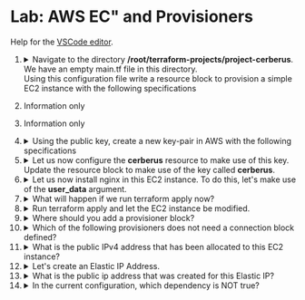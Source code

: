 # Lab: AWS EC" and Provisioners

Help for the [VSCode editor](https://github.com/kodekloudhub/community-faq/blob/main/docs/vscode-tips.md).


1.  <details>
    <summary>Navigate to the directory <b>/root/terraform-projects/project-cerberus</b>. We have an empty main.tf file in this directory.<br/>Using this configuration file write a resource block to provision a simple EC2 instance with the following specifications</summary>

    Specifications:

    * Resource Name: `cerberus`
    * AMI: `ami-06178cf087598769c`, use variable named `ami`
    * region: `eu-west-2`, use variable named `region`
    * Instance Type: `m5.large`, use variable named `instance_type`

    1. Navigate to the indicated directory in the Explorer pane
    1. We have been asked to use variables. It's OK to define them in `main.tf` (terraform doesn't actually care about the filenames - it considers all files ending in `.tf` when planning in no particular order)<br/>Create the variable blocks, assigning the correct default values:

        <details>
        <summary>Reveal</summary>

        ```
        variable "ami" {
            default = "ami-06178cf087598769c"
        }

        variable "instance_type" {
            default = "m5.large"
        }

        variable "region" {
            default = "eu-west-2"
        }
        ```

        </details>

    1. Add the EC2 instance below the variables, which you should know by now is type `aws_instance`. Be sure to use the variables

        <details>
        <summary>Reveal</summary>

        ```
        resource "aws_instance" "cerberus" {
            ami           = var.ami
            instance_type = var.instance_type
        }
        ```

        </details>

    1. Deploy

        ```
        cd /root/terraform-projects/project-cerberus
        terraform init
        terraform plan
        terraform apply
        ```

    </details>

1.  Information only

1.  Information only

1.  <details>
    <summary>Using the public key, create a new key-pair in AWS with the following specifications</summary>

    Specifications:

    * Resource Name: cerberus-key
    * key_name: cerberus
    * Use the [file functions](https://developer.hashicorp.com/terraform/language/functions) to read the the public key `cerberus.pub`

    1. Inspect the provider documentation for the use of the [aws_key_pair](https://registry.terraform.io/providers/hashicorp/aws/latest/docs/resources/key_pair)
    1. Create the resource block in `main.tf`

        <details>
        <summary>Reveal</summary>

        ```
        resource "aws_key_pair" "cerberus-key" {
            key_name = "cerberus"
            public_key = file(".ssh/cerberus.pub")
        }
        ```

        </details>

    1. Deploy

    1. Deploy

        ```
        cd /root/terraform-projects/project-cerberus
        terraform plan
        terraform apply
        ```

    </details>

1.  <details>
    <summary>Let us now configure the <b>cerberus</b> resource to make use of this key. Update the resource block to make use of the key called <b>cerberus</b>.</summary>

    1. Inspect the [aws_instance] documentation to know which attribute to add to the `cerberus` instance to attach a key pair. Also what value it expects. Note that we haven't been asked to make a reference expression.

        <details>
        <summary>Reveal</summary>

        ```
        resource "aws_instance" "cerberus" {
            ami           = var.ami
            instance_type = var.instance_type
            key_name      = "cerberus"
        }
        ```

        Note that adding a key pair to an existing instance is a _REPLACEMENT_ operation, that is the instance will be deleted and then recreated. You have to make these considerations when working on real production infrastructure!

        </details>


    </details>

1.  <details>
    <summary>Let us now install nginx in this EC2 instance. To do this, let's make use of the <b>user_data</b> argument.</summary>

    Although you can use heredoc syntax, it's best practice to use an external file and the `file()` function.

    Modify the resource to add the user_data

    <details>
    <summary>Reveal</summary>

    ```
    resource "aws_instance" "cerberus" {
        ami = var.ami
        instance_type = var.instance_type
        key_name  = "cerberus"
        user_data = file("./install-nginx.sh")
    }
    ```

    Don't apply it yet!

    </details>

    </details>

1.  <details>
    <summary>What will happen if we run terraform apply now?</summary>

    This question and its hint are incorrect. It should be fixed soon.

    Select the following to pass it.

    > nginx will be installed on the current server.

    In the next question it will modify (not recreate) the instance, but in reality nginx would not have been installed.

    </details>

1.  <details>
    <summary>Run terraform apply and let the EC2 instance be modified.</summary>

    ```
    terraform apply
    ```

    </details>

1.  <details>
    <summary>Where should you add a provisioner block?</summary>

    Provisioners are related to the resource they provision, therefore

    > Nested block inside the resource block

    </details>

1.  <details>
    <summary>Which of the following provisioners does not need a connection block defined?</summary>

    Provisioners that don't need to connect to remote resources don't require a connection block

    > `local-exec`

    Because it operates on the workstation where you are running terrafrom.

    </details>

1.  <details>
    <summary>What is the public IPv4 address that has been allocated to this EC2 instance?</summary>

    You can use `terraform state show` for this.

    <details>
    <summary>Reveal</summary>

    ```
    terraform state show aws_instance.cerberus
    ```

    Find `public_ip` in the output

    </details>

    </details>

1.  <details>
    <summary>Let's create an Elastic IP Address.</summary>

    Create an Elastic IP resource with the following specifications:

    * Resource Name: `eip`
    * vpc: `true`
    * instance: id of the EC2 instance created for resource cerberus (use a reference expression)
    * create a `local-exec` provisioner for the `eip` resource and use it to print the attribute called `public_dns` to a file `/root/cerberus_public_dns.txt` on the iac-server.
    <br/>
    <br/>
    * [aws_eip documentation](https://registry.terraform.io/providers/hashicorp/aws/latest/docs/resources/eip#example-usage)
    * [local_exec documentation](https://developer.hashicorp.com/terraform/language/resources/provisioners/local-exec)

    1. Create the new resource, including its provisioner

        <details>
        <summary>Reveal</summary>

        ```
        resource "aws_eip" "eip" {
            vpc      = true
            instance = aws_instance.cerberus.id
            provisioner "local-exec" {
                command = "echo ${aws_eip.eip.public_dns} >> /root/cerberus_public_dns.txt"
            }
        }

        ```

        </details>

    1. Deploy

        ```
        terraform plan
        terraform apply
        ```

    </details>

1.  <details>
    <summary>What is the public ip address that was created for this Elastic IP?</summary>

    You can use `terraform state show` for this.

    <details>
    <summary>Reveal</summary>

    ```
    terraform state show aws_eip.eip
    ```

    Find `public_ip` in the output

    </details>

    </details>

1.  <details>
    <summary>In the current configuration, which dependency is NOT true?</summary>

    The Elastic IP resource called `eip` has a reference expression pointing to the AWS EC2 resource called cerberus. Hence the resource `eip` depends on cerberus and not the other way around.

    <details>
    <summary>Reveal</summary>

    > Resource called `cerberus` depends on the resource called `eip`

    The above is the correct answer given the logic of the statement above, but it will be marked incorrect. Logic of the question is wrong, and will be corrected. To pass the question, select the following

    > Resource called `eip` depends on the resource called `cerberus`

    </details>


    </details>

